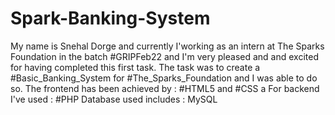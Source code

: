 # Spark-Banking-System
My name is Snehal Dorge and currently I'working as an intern at The Sparks Foundation in the batch #GRIPFeb22 and I'm very pleased and and excited for having completed this first task.  The task was to create a #Basic_Banking_System for #The_Sparks_Foundation and I was able to do so.   The frontend has been achieved by : #HTML5 and #CSS a For backend I've used : #PHP Database used includes : MySQL
